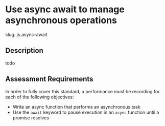 
# Use async await to manage asynchronous operations

slug: js.async-await

## Description
todo

## Assessment Requirements
In order to fully cover this standard, a performance must be recording for each of the following objectives:

- Write an async function that performs an asynchronous task
- Use the `await` keyword to pause execution in an `async` function until a promise resolves 
